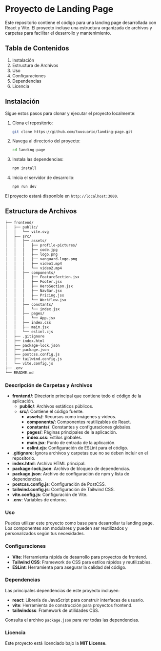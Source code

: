 # Proyecto de Landing Page

Este repositorio contiene el código para una landing page desarrollada con React y Vite. El proyecto incluye una estructura organizada de archivos y carpetas para facilitar el desarrollo y mantenimiento.

## Tabla de Contenidos

1. Instalación
2. Estructura de Archivos
3. Uso
4. Configuraciones
5. Dependencias
6. Licencia

## Instalación

Sigue estos pasos para clonar y ejecutar el proyecto localmente:

1. Clona el repositorio:

    ```bash
    git clone https://github.com/tuusuario/landing-page.git
    ```

2. Navega al directorio del proyecto:

    ```bash
    cd landing-page
    ```

3. Instala las dependencias:

    ```bash
    npm install
    ```

4. Inicia el servidor de desarrollo:

    ```bash
    npm run dev
    ```

El proyecto estará disponible en `http://localhost:3000`.

## Estructura de Archivos

```bash
├── frontend/
│   ├── public/
│   │   └── vite.svg
│   ├── src/
│   │   ├── assets/
│   │   │   ├── profile-pictures/
│   │   │   ├── code.jpg
│   │   │   ├── logo.png
│   │   │   ├── vanguard-logo.png
│   │   │   ├── video1.mp4
│   │   │   └── video2.mp4
│   │   ├── components/
│   │   │   ├── FeatureSection.jsx
│   │   │   ├── Footer.jsx
│   │   │   ├── HeroSection.jsx
│   │   │   ├── NavBar.jsx
│   │   │   ├── Pricing.jsx
│   │   │   └── Workflow.jsx
│   │   ├── constants/
│   │   │   └── index.jsx
│   │   ├── pages/
│   │   │   └── App.jsx
│   │   ├── index.css
│   │   ├── main.jsx
│   │   └── eslint.cjs
│   ├── .gitignore
│   ├── index.html
│   ├── package-lock.json
│   ├── package.json
│   ├── postcss.config.js
│   ├── tailwind.config.js
│   └── vite.config.js
├── .env
└── README.md
```

### Descripción de Carpetas y Archivos
- **frontend/**: Directorio principal que contiene todo el código de la aplicación.
  - **public/**: Archivos estáticos públicos.
  - **src/**: Contiene el código fuente.
    - **assets/**: Recursos como imágenes y videos.
    - **components/**: Componentes reutilizables de React.
    - **constants/**: Constantes y configuraciones globales.
    - **pages/**: Páginas principales de la aplicación.
    - **index.css**: Estilos globales.
    - **main.jsx**: Punto de entrada de la aplicación.
    - **eslint.cjs**: Configuración de ESLint para el código.
- **.gitignore**: Ignora archivos y carpetas que no se deben incluir en el repositorio.
- **index.html**: Archivo HTML principal.
- **package-lock.json**: Archivo de bloqueo de dependencias.
- **package.json**: Archivo de configuración de npm y lista de dependencias.
- **postcss.config.js**: Configuración de PostCSS.
- **tailwind.config.js**: Configuración de Tailwind CSS.
- **vite.config.js**: Configuración de Vite.
- **.env**: Variables de entorno.

### Uso
Puedes utilizar este proyecto como base para desarrollar tu landing page. Los componentes son modulares y pueden ser reutilizados y personalizados según tus necesidades.

### Configuraciones
- **Vite**: Herramienta rápida de desarrollo para proyectos de frontend.
- **Tailwind CSS**: Framework de CSS para estilos rápidos y reutilizables.
- **ESLint**: Herramienta para asegurar la calidad del código.

### Dependencias
Las principales dependencias de este proyecto incluyen:

- **react**: Librería de JavaScript para construir interfaces de usuario.
- **vite**: Herramienta de construcción para proyectos frontend.
- **tailwindcss**: Framework de utilidades CSS.

Consulta el archivo `package.json` para ver todas las dependencias.

### Licencia
Este proyecto está licenciado bajo la **MIT License**.
